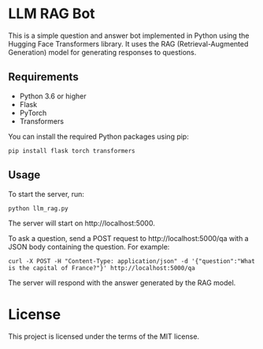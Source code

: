 # LLM RAG Bot

This is a simple question and answer bot implemented in Python using the Hugging Face Transformers library. It uses the RAG (Retrieval-Augmented Generation) model for generating responses to questions.

## Requirements

- Python 3.6 or higher
- Flask
- PyTorch
- Transformers

You can install the required Python packages using pip:

`pip install flask torch transformers`

## Usage

To start the server, run:

`python llm_rag.py`

The server will start on http://localhost:5000.

To ask a question, send a POST request to http://localhost:5000/qa with a JSON body containing the question. For example:

`curl -X POST -H "Content-Type: application/json" -d '{"question":"What is the capital of France?"}' http://localhost:5000/qa`

The server will respond with the answer generated by the RAG model.

# License

This project is licensed under the terms of the MIT license.